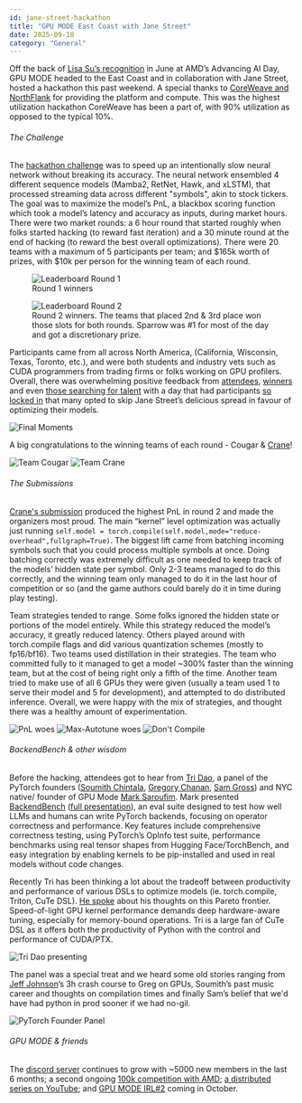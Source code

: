 ```yaml
---
id: jane-street-hackathon
title: "GPU MODE East Coast with Jane Street"
date: 2025-09-10
category: "General"
---
```


Off the back of [Lisa Su’s recognition](https://www.gpumode.com/v2/news) in June at AMD’s Advancing AI Day, GPU MODE headed to the East Coast and in collaboration with Jane Street, hosted a hackathon this past weekend. A special thanks to [CoreWeave and NorthFlank](https://www.linkedin.com/posts/william-j-stewart_jane-street-northflank-coreweave-activity-7371165659688226816-6DbI?utm_source=share&utm_medium=member_desktop&rcm=ACoAAAWbErgBtCPmRJStcIqOGtOiTogXhv9YJ8g) for providing the platform and compute. This was the highest utilization hackathon CoreWeave has been a part of, with 90% utilization as opposed to the typical 10%.

###### The Challenge
The [hackathon challenge](https://github.com/janestreet-gpu-mode/hackathon/tree/main) was to speed up an intentionally slow neural network without breaking its accuracy. The neural network ensembled 4 different sequence models (Mamba2, RetNet, Hawk, and xLSTM), that processed streaming data across different "symbols", akin to stock tickers. The goal was to maximize the model’s PnL, a blackbox scoring function which took a model’s latency and accuracy as inputs, during market hours. There were two market rounds: a 6 hour round that started roughly when folks started hacking (to reward fast iteration) and a 30 minute round at the end of hacking (to reward the best overall optimizations). There were 20 teams with a maximum of 5 participants per team; and $165k worth of prizes, with $10k per person for the winning team of each round.

<figure>
  <img src="/static/images/round_1_JS.png" alt="Leaderboard Round 1" />
  <figcaption>Round 1 winners</figcaption>
</figure>
<figure>
  <img src="/static/images/round_2_JS.png" alt="Leaderboard Round 2" />
  <figcaption>Round 2 winners. The teams that placed 2nd & 3rd place won those slots for both rounds. Sparrow was #1 for most of the day and got a discretionary prize. </figcaption>
</figure>

Participants came from all across North America, (California, Wisconsin, Texas, Toronto, etc.), and were both students and industry vets such as CUDA programmers from trading firms or folks working on GPU profilers. Overall, there was overwhelming positive feedback from [attendees](https://x.com/bdepyzy_/status/1965121181503422943?s=46), [winners](https://x.com/NadavTimor/status/1965082710730551701) and even [those searching for talent](https://x.com/stake_jevens/status/1964499440133427256) with a day that had participants [so locked in](https://x.com/GPU_MODE/status/1964516306822045996) that many opted to skip Jane Street’s delicious spread in favour of optimizing their models.

![Final Moments](/static/images/nailbiting_JS.png)

A big congratulations to the winning teams of each round - Cougar & [Crane](https://www.linkedin.com/posts/kylecyu_we-won-1st-place-at-the-jane-street-x-gpu-activity-7370837082140774400-dvxP?utm_source=share&utm_medium=member_desktop&rcm=ACoAAAWbErgBtCPmRJStcIqOGtOiTogXhv9YJ8g)!

![Team Cougar](/static/images/cougar_JS.png)
![Team Crane](/static/images/crane_JS.png)

###### The Submissions
[Crane's submission](https://github.com/kyolebu/janestreet-gpumode-hackathon/blob/main/example_model.py) produced the highest PnL in round 2 and made the organizers most proud. The main “kernel” level optimization was actually just running `self.model = torch.compile(self.model,mode="reduce-overhead",fullgraph=True)`. The biggest lift came from batching incoming symbols such that you could process multiple symbols at once.  Doing batching correctly was extremely difficult as one needed to keep track of the models’ hidden state per symbol. Only 2-3 teams managed to do this correctly, and the winning team only managed to do it in the last hour of competition or so (and the game authors could barely do it in time during play testing).

Team strategies tended to range. Some folks ignored the hidden state or portions of the model entirely. While this strategy reduced the model’s accuracy, it greatly reduced latency. Others played around with torch.compile flags and did various quantization schemes (mostly to fp16/bf16). Two teams used distillation in their strategies. The team who committed fully to it managed to get a model ~300% faster than the winning team, but at the cost of being right only a fifth of the time. Another team tried to make use of all 6 GPUs they were given (usually a team used 1 to serve their model and 5 for development), and attempted to do distributed inference.  Overall, we were happy with the mix of strategies, and thought there was a healthy amount of experimentation.

![PnL woes](/static/images/compile_woes_1_JS.png)
![Max-Autotune woes](/static/images/compile_woes_2_JS.png)
![Don't Compile](/static/images/compile_woes_3_JS.png)

###### BackendBench & other wisdom
Before the hacking, attendees got to hear from [Tri Dao](https://x.com/tri_dao?lang=en), a panel of the PyTorch founders ([Soumith Chintala](https://x.com/soumithchintala), [Gregory Chanan](https://www.linkedin.com/in/gregory-chanan-49530836?trk=public_post-text), [Sam Gross](https://www.linkedin.com/in/samgross?trk=public_post-text)) and NYC native/ founder of GPU Mode [Mark Saroufim](https://x.com/marksaroufim?lang=en).
Mark presented [BackendBench](https://github.com/meta-pytorch/BackendBench/blob/main/docs/correctness.md) ([full presentation](https://www.youtube.com/watch?v=BTfjdyZOKww)), an eval suite designed to test how well LLMs and humans can write PyTorch backends, focusing on operator correctness and performance. Key features include comprehensive correctness testing, using PyTorch’s OpInfo test suite, performance benchmarks using real tensor shapes from Hugging Face/TorchBench, and easy integration by enabling kernels to be pip-installed and used in real models without code changes.

Recently Tri has been thinking a lot about the tradeoff between productivity and performance of various DSLs to optimize models (ie. torch.compile, Triton, CuTe DSL). [He spoke](https://www.youtube.com/watch?v=5qSN-R_E3w0) about his thoughts on this Pareto frontier. Speed-of-light GPU kernel performance demands deep hardware-aware tuning, especially for memory-bound operations. Tri is a large fan of CuTe DSL as it offers both the productivity of Python with the control and performance of CUDA/PTX.

![Tri Dao presenting](/static/images/Tri_JS.png)

The panel was a special treat and we heard some old stories ranging from [Jeff Johnson](https://github.com/wickedfoo)’s 3h crash course to Greg on GPUs, Soumith’s past music career and thoughts on compilation times and finally Sam’s belief that we'd have had python in prod sooner if we had no-gil.

![PyTorch Founder Panel ](/static/images/panel_JS.png)

###### GPU MODE & friends
The [discord server](https://discord.gg/gpumode)  continues to grow with ~5000 new members in the last 6 months; a second ongoing [100k competition with AMD](https://www.datamonsters.com/amd-developer-challenge-2025#wf-form-AMD-Email-Form); [a distributed series on YouTube](https://www.youtube.com/@GPUMODE/videos); and [GPU MODE IRL#2](https://events.accel.com/gpumodehackathon) coming in October.
